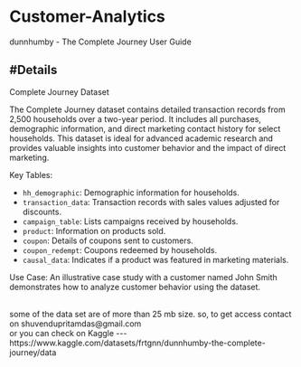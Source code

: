 # Customer-Analytics
dunnhumby - The Complete Journey User Guide

#Details 
---
Complete Journey Dataset

The Complete Journey dataset contains detailed transaction records from 2,500 households over a two-year period. 
It includes all purchases, demographic information, and direct marketing contact history for select households. 
This dataset is ideal for advanced academic research and provides valuable insights into customer behavior and the impact of direct marketing.

Key Tables:
- `hh_demographic`: Demographic information for households.
- `transaction_data`: Transaction records with sales values adjusted for discounts.
- `campaign_table`: Lists campaigns received by households.
- `product`: Information on products sold.
- `coupon`: Details of coupons sent to customers.
- `coupon_redempt`: Coupons redeemed by households.
- `causal_data`: Indicates if a product was featured in marketing materials.

Use Case:
An illustrative case study with a customer named John Smith demonstrates how to analyze customer behavior using the dataset.


<br>
some of the data set are of more than 25 mb size. so, to get access contact on shuvendupritamdas@gmail.com
<br>
or you can check on Kaggle ---https://www.kaggle.com/datasets/frtgnn/dunnhumby-the-complete-journey/data
